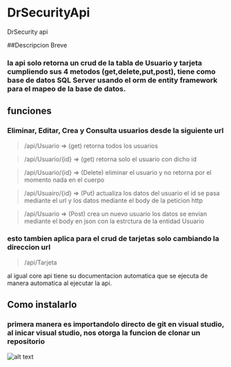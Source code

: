 # DrSecurityApi
DrSecurity api

##Descripcion Breve
### la api solo retorna un crud de la tabla de Usuario y tarjeta cumpliendo sus 4 metodos (get,delete,put,post), tiene como base de datos SQL Server usando el orm de entity framework para el mapeo de la base de datos.

## funciones
### Eliminar, Editar, Crea y Consulta usuarios desde la siguiente url
> /api/Usuario   => (get) retorna todos los usuarios

> /api/Usuario/{id}  => (get) retorna solo el usuario con dicho id

> /api/Usuario/{id} => (Delete) eliminar el usuario y no retorna por el momento nada en el cuerpo

>/api/Usuairo/{id} => (Put) actualiza los datos del usuario el id se pasa mediante el url y los datos mediante el body de la peticion http

>/api/Usuario => (Post) crea un nuevo usuario los datos se envian mediante el body en json con la estrctura de la entidad Usuario

### esto tambien aplica para el crud de tarjetas solo cambiando la direccion url
> /api/Tarjeta

al igual core api tiene su documentacion automatica que se ejecuta de manera automatica al ejecutar la api.

## Como instalarlo
### primera manera es importandolo directo de git en visual studio, al inicar visual studio, nos otorga la funcion de clonar un repositorio

![alt text](https://i.ytimg.com/vi/c4nuFjV9yms/maxresdefault.jpg)
